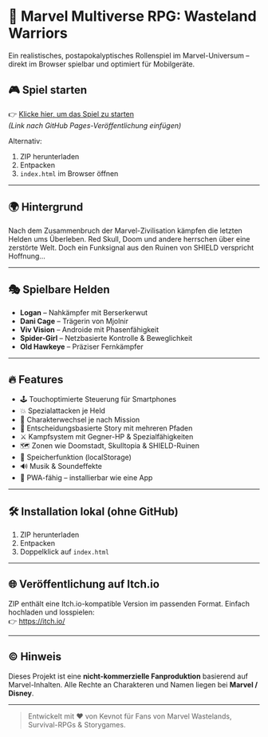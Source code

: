 # 🦸 Marvel Multiverse RPG: Wasteland Warriors

Ein realistisches, postapokalyptisches Rollenspiel im Marvel-Universum – direkt im Browser spielbar und optimiert für Mobilgeräte.

## 🎮 Spiel starten

👉 [Klicke hier, um das Spiel zu starten](https://deinname.github.io/marvel-multiverse-rpg)  
*(Link nach GitHub Pages-Veröffentlichung einfügen)*

Alternativ:
1. ZIP herunterladen
2. Entpacken
3. `index.html` im Browser öffnen

---

## 🌍 Hintergrund

Nach dem Zusammenbruch der Marvel-Zivilisation kämpfen die letzten Helden ums Überleben. Red Skull, Doom und andere herrschen über eine zerstörte Welt. Doch ein Funksignal aus den Ruinen von SHIELD verspricht Hoffnung...

---

## 🎭 Spielbare Helden

- **Logan** – Nahkämpfer mit Berserkerwut
- **Dani Cage** – Trägerin von Mjolnir
- **Viv Vision** – Androide mit Phasenfähigkeit
- **Spider-Girl** – Netzbasierte Kontrolle & Beweglichkeit
- **Old Hawkeye** – Präziser Fernkämpfer

---

## 🔥 Features

- 🕹️ Touchoptimierte Steuerung für Smartphones
- 💥 Spezialattacken je Held
- 🔄 Charakterwechsel je nach Mission
- 📜 Entscheidungsbasierte Story mit mehreren Pfaden
- ⚔️ Kampfsystem mit Gegner-HP & Spezialfähigkeiten
- 🗺️ Zonen wie Doomstadt, Skulltopia & SHIELD-Ruinen
- 💾 Speicherfunktion (localStorage)
- 🔊 Musik & Soundeffekte
- 📱 PWA-fähig – installierbar wie eine App

---

## 🛠️ Installation lokal (ohne GitHub)

1. ZIP herunterladen
2. Entpacken
3. Doppelklick auf `index.html`

---

## 🌐 Veröffentlichung auf Itch.io

ZIP enthält eine Itch.io-kompatible Version im passenden Format. Einfach hochladen und losspielen:  
👉 https://itch.io/

---

## © Hinweis

Dieses Projekt ist eine **nicht-kommerzielle Fanproduktion** basierend auf Marvel-Inhalten. Alle Rechte an Charakteren und Namen liegen bei **Marvel / Disney**.

---

> Entwickelt mit ❤️ von Kevnot für Fans von Marvel Wastelands, Survival-RPGs & Storygames.
